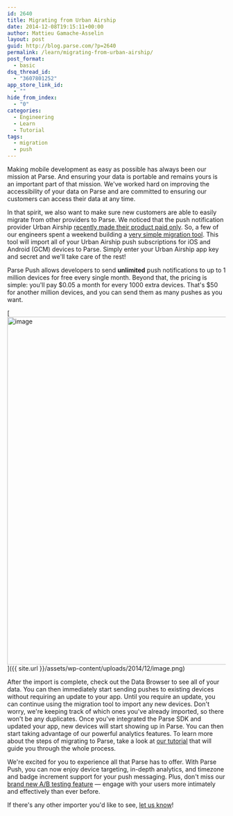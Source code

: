 ```yaml
---
id: 2640
title: Migrating from Urban Airship
date: 2014-12-08T19:15:11+00:00
author: Mattieu Gamache-Asselin
layout: post
guid: http://blog.parse.com/?p=2640
permalink: /learn/migrating-from-urban-airship/
post_format:
  - basic
dsq_thread_id:
  - "3607801252"
app_store_link_id:
  - ""
hide_from_index:
  - "0"
categories:
  - Engineering
  - Learn
  - Tutorial
tags:
  - migration
  - push
---
```

Making mobile development as easy as possible has always been our mission at Parse. And ensuring your data is portable and remains yours is an important part of that mission. We've worked hard on improving the accessibility of your data on Parse and are committed to ensuring our customers can access their data at any time.

In that spirit, we also want to make sure new customers are able to easily migrate from other providers to Parse. We noticed that the push notification provider Urban Airship [recently made their product paid only](http://urbanairship.com/blog/2014/06/26/changes-coming-to-urban-airships-free-developer-edition "UA paid only"). So, a few of our engineers spent a weekend building a [very simple migration tool](https://parse.com/migrate/urban_airship "Parse Parachute"). This tool will import all of your Urban Airship push subscriptions for iOS and Android (GCM) devices to Parse. Simply enter your Urban Airship app key and secret and we'll take care of the rest!

Parse Push allows developers to send **unlimited** push notifications to up to 1 million devices for free every single month. Beyond that, the pricing is simple: you'll pay $0.05 a month for every 1000 extra devices. That's $50 for another million devices, and you can send them as many pushes as you want.

[<img class="aligncenter size-full wp-image-2641" style="margin: auto; display: block;" src="{{ site.url }}/assets/wp-content/uploads/2014/12/image.png" alt="image" width="800" />]({{ site.url }}/assets/wp-content/uploads/2014/12/image.png)

After the import is complete, check out the Data Browser to see all of your data. You can then immediately start sending pushes to existing devices without requiring an update to your app. Until you require an update, you can continue using the migration tool to import any new devices. Don't worry, we're keeping track of which ones you've already imported, so there won't be any duplicates. Once you've integrated the Parse SDK and updated your app, new devices will start showing up in Parse. You can then start taking advantage of our powerful analytics features. To learn more about the steps of migrating to Parse, take a look at [our tutorial](https://www.parse.com/tutorials/migrating-from-urban-airship) that will guide you through the whole process.

We're excited for you to experience all that Parse has to offer. With Parse Push, you can now enjoy device targeting, in-depth analytics, and timezone and badge increment support for your push messaging. Plus, don't miss our [brand new A/B testing feature](http://blog.parse.com/2014/11/03/parse-push-experiments-re-engage-more-powerfully-and-more-creatively-with-ab-testing-2/ "Push A/B testing") — engage with your users more intimately and effectively than ever before.

If there's any other importer you'd like to see, [let us know](https://groups.google.com/forum/#!forum/parse-developers "Parse Help")!